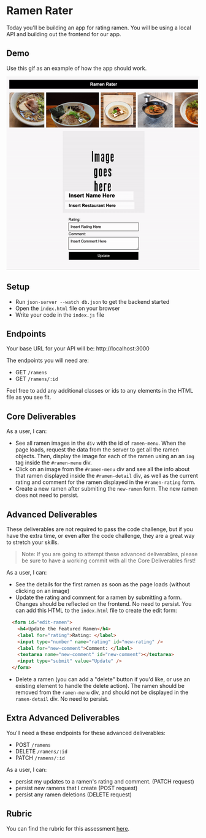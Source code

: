 # Ramen Rater

Today you'll be building an app for rating ramen. You will be using a local API and building out the frontend for our app.

## Demo

Use this gif as an example of how the app should work.

![demo](assets/demo.gif)

## Setup

- Run `json-server --watch db.json` to get the backend started
- Open the `index.html` file on your browser
- Write your code in the `index.js` file

## Endpoints

Your base URL for your API will be: http://localhost:3000

The endpoints you will need are:

- GET `/ramens`
- GET `/ramens/:id`

Feel free to add any additional classes or ids to any elements in the HTML file as you see fit.

## Core Deliverables

As a user, I can:

- See all ramen images in the `div` with the id of `ramen-menu`. When the page loads, request the data from the server to get all the ramen objects. Then, display the image for each of the ramen using an an `img` tag inside the `#ramen-menu` div.
- Click on an image from the `#ramen-menu` div and see all the info about that ramen displayed inside the `#ramen-detail` div, as well as the current rating and comment for the ramen displayed in the `#ramen-rating` form.
- Create a new ramen after submiting the `new-ramen` form. The new ramen does not need to persist.


## Advanced Deliverables

These deliverables are not required to pass the code challenge, but if you have the extra time, or even after the code challenge, they are a great way to stretch your skills.

> Note: If you are going to attempt these advanced deliverables, please be sure to have a working commit with all the Core Deliverables first!

As a user, I can:

- See the details for the first ramen as soon as the page loads (without clicking on an image)
- Update the rating and comment for a ramen by submitting a form. Changes should be reflected on the frontend. No need to persist. You can add this HTML to the `index.html` file to create the edit form:

```html
  <form id="edit-ramen">
    <h4>Update the Featured Ramen</h4>
    <label for="rating">Rating: </label>
    <input type="number" name="rating" id="new-rating" />
    <label for="new-comment">Comment: </label>
    <textarea name="new-comment" id="new-comment"></textarea>
    <input type="submit" value="Update" />
  </form>
```

- Delete a ramen (you can add a "delete" button if you'd like, or use an existing element to handle the delete action). The ramen should be removed from the `ramen-menu` div, and should not be displayed in the `ramen-detail` div. No need to persist.

## Extra Advanced Deliverables

You'll need a these endpoints for these advanced deliverables:

- POST `/ramens`
- DELETE `/ramens/:id`
- PATCH `/ramens/:id`

As a user, I can:
- persist my updates to a ramen's rating and comment. (PATCH request)
- persist new ramens that I create (POST request)
- persist any ramen deletions (DELETE request)

## Rubric

You can find the rubric for this assessment [here](https://github.com/learn-co-curriculum/se-rubrics/blob/master/module-3.md).
